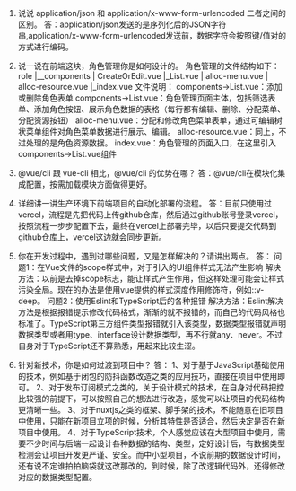 ﻿1. 说说 application/json 和 application/x-www-form-urlencoded 二者之间的区别。
答：application/json发送的是序列化后的JSON字符串,application/x-www-form-urlencoded发送前，数据字符会按照键/值对的方式进行编码。

2. 说一说在前端这块，角色管理你是如何设计的。
角色管理的文件结构如下：
role
  |__components
    | CreateOrEdit.vue
    |_List.vue
  | alloc-menu.vue
  | alloc-resource.vue
  |_index.vue
文件说明：
components->List.vue：添加或删除角色表单
components->List.vue：角色管理页面主体，包括筛选表单、添加角色按钮、展示角色数据的表格（每行都有编辑、删除、分配菜单、分配资源按钮）
alloc-menu.vue：分配和修改角色菜单表单，通过可编辑树状菜单组件对角色菜单数据进行展示、编辑。
alloc-resource.vue：同上，不过处理的是角色资源数据。
index.vue：角色管理的页面入口，在这里引入components->List.vue组件

3. @vue/cli 跟 vue-cli 相比，@vue/cli 的优势在哪？
答：@vue/cli在模块化集成配置，按需加载模块方面做得更好。

4. 详细讲一讲生产环境下前端项目的自动化部署的流程。
答：目前只使用过vercel，流程是先把代码上传github仓库，然后通过github账号登录vercel，按照流程一步步配置下去，最终在vercel上部署完毕，以后只要提交代码到github仓库上，vercel这边就会同步更新。

5. 你在开发过程中，遇到过哪些问题，又是怎样解决的？请讲出两点。
答：
问题1：在Vue文件的scope样式中，对于引入的UI组件样式无法产生影响
解决方法：以前是去掉scope标志，能让样式产生作用，但这样处理可能会让样式污染全局。现在的办法是使用vue提供的样式深度作用修饰符，例如::v-deep。
问题2：使用Eslint和TypeScript后的各种报错
解决方法：Eslint解决方法是根据报错提示修改代码格式，渐渐的就不报错的，而自己的代码风格也标准了。TypeScript第三方组件类型报错就引入该类型，数据类型报错就声明数据类型或者用type、interface设计数据类型，再不行就any、never。不过自身对于TypeScript还不算熟悉，用起来比较生涩。

6. 针对新技术，你是如何过渡到项目中？
答：
1、对于基于JavaScript基础使用的技术，例如基于闭包的防抖函数改造之类的应用技巧，直接在项目中使用即可。
2、对于发布订阅模式之类的，关于设计模式的技术，在自身对代码把控比较强的前提下，可以按照自己的想法进行改造，感觉可以让项目的代码结构更清晰一些。
3、对于nuxtjs之类的框架、脚手架的技术，不能随意在旧项目中使用，只能在新项目立项的时候，分析其特性是否适合，然后决定是否在新项目中使用。
4、对于TypeScript技术，个人感觉应该在大型项目中使用，需要不少时间与后端一起设计各种数据的结构、类型，定好设计后，有数据类型检测会让项目开发更严谨、安全。而中小型项目，不说前期的数据设计时间，还有说不定谁拍拍脑袋就这改那改的，到时候，除了改逻辑代码外，还得修改对应的数据类型配置。
